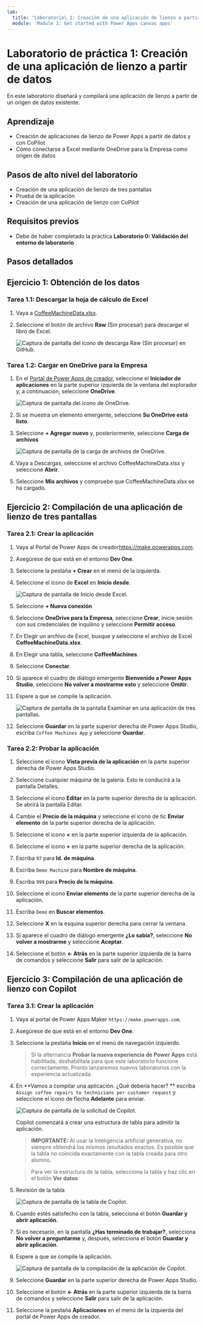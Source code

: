 ```yaml
---
lab:
  title: "Laboratorio\_1: Creación de una aplicación de lienzo a partir de datos"
  module: 'Module 1: Get started with Power Apps canvas apps'
---
```


# Laboratorio de práctica 1: Creación de una aplicación de lienzo a partir de datos

En este laboratorio diseñará y compilará una aplicación de lienzo a partir de un origen de datos existente.

## Aprendizaje

- Creación de aplicaciones de lienzo de Power Apps a partir de datos y con CoPilot
- Cómo conectarse a Excel mediante OneDrive para la Empresa como origen de datos

## Pasos de alto nivel del laboratorio

- Creación de una aplicación de lienzo de tres pantallas
- Prueba de la aplicación
- Creación de una aplicación de lienzo con CoPilot
  
## Requisitos previos

- Debe de haber completado la práctica **Laboratorio 0: Validación del entorno de laboratorio**

## Pasos detallados

## Ejercicio 1: Obtención de los datos

### Tarea 1.1: Descargar la hoja de cálculo de Excel

1. Vaya a [CoffeeMachineData.xlsx](https://github.com/MicrosoftDocs/mslearn-developer-tools-power-platform/blob/master/power-apps/coffee-machine-data/CoffeeMachineData.xlsx).

1. Seleccione el botón de archivo **Raw** (Sin procesar) para descargar el libro de Excel.

    ![Captura de pantalla del icono de descarga Raw (Sin procesar) en GitHub.](../media/raw-download.png)

### Tarea 1.2: Cargar en OneDrive para la Empresa

1. En el [Portal de Power Apps de creador](https://make.powerapps.com), seleccione el **Iniciador de aplicaciones** en la parte superior izquierda de la ventana del explorador y, a continuación, seleccione **OneDrive**.

    ![Captura de pantalla del icono de OneDrive.](../media/select-onedrive.png)

1. Si se muestra un elemento emergente, seleccione **Su OneDrive está listo**.

1. Seleccione **+ Agregar nuevo** y, posteriormente, seleccione **Carga de archivos**

    ![Captura de pantalla de la carga de archivos de OneDrive.](../media/select-onedrive-upload.png)

1. Vaya a Descargas, seleccione el archivo CoffeeMachineData.xlsx y seleccione **Abrir**.

1. Seleccione **Mis archivos** y compruebe que CoffeeMachineData.xlsx se ha cargado.


## Ejercicio 2: Compilación de una aplicación de lienzo de tres pantallas

### Tarea 2.1: Crear la aplicación

1. Vaya al Portal de Power Apps de creador<https://make.powerapps.com>.

1. Asegúrese de que está en el entorno **Dev One**.

1. Seleccione la pestaña **+ Crear** en el menú de la izquierda.

1. Seleccione el icono de **Excel** en **Inicio desde**.

    ![Captura de pantalla de Inicio desde Excel.](../media/start-from-excel.png)

1. Seleccione **+ Nueva conexión**

1. Seleccione **OneDrive para la Empresa**, seleccione **Crear**, inicie sesión con sus credenciales de inquilino y seleccione **Permitir acceso**.

1. En Elegir un archivo de Excel, busque y seleccione el archivo de Excel **CoffeeMachineData.xlsx**.

1. En Elegir una tabla, seleccione **CoffeeMachines**.

1. Seleccione **Conectar**.

1. Si aparece el cuadro de diálogo emergente **Bienvenido a Power Apps Studio**, seleccione **No volver a mostrarme esto** y seleccione **Omitir**.

1. Espere a que se compile la aplicación.

    ![Captura de pantalla de la pantalla Examinar en una aplicación de tres pantallas.](../media/three-screen-app-browse-screen.png)

1. Seleccione **Guardar** en la parte superior derecha de Power Apps Studio, escriba `Coffee Machines App` y seleccione **Guardar**.


### Tarea 2.2: Probar la aplicación

1. Seleccione el icono **Vista previa de la aplicación** en la parte superior derecha de Power Apps Studio.

1. Seleccione cualquier máquina de la galería. Esto le conducirá a la pantalla Detalles.

1. Seleccione el icono **Editar** en la parte superior derecha de la aplicación. Se abrirá la pantalla Editar.

1. Cambie el **Precio de la máquina** y seleccione el icono de tic **Enviar elemento** de la parte superior derecha de la aplicación.

1. Seleccione el icono **<** en la parte superior izquierda de la aplicación.

1. Seleccione el icono **+** en la parte superior derecha de la aplicación.

1. Escriba `97` para **Id. de máquina**.

1. Escriba `Demo Machine` para **Nombre de máquina**.

1. Escriba `999` para **Precio de la máquina**.

1. Seleccione el icono **Enviar elemento** de la parte superior derecha de la aplicación.

1. Escriba `Demo` en **Buscar elementos**.

1. Seleccione **X** en la esquina superior derecha para cerrar la ventana.

1. Si aparece el cuadro de diálogo emergente **¿Lo sabía?**, seleccione **No volver a mostrarme** y seleccione **Aceptar**.

1. Seleccione el botón **<- Atrás** en la parte superior izquierda de la barra de comandos y seleccione **Salir** para salir de la aplicación.


## Ejercicio 3: Compilación de una aplicación de lienzo con Copilot

### Tarea 3.1: Crear la aplicación

1. Vaya al portal de Power Apps Maker `https://make.powerapps.com`.

1. Asegúrese de que está en el entorno **Dev One**.

1. Seleccione la pestaña **Inicio** en el menú de navegación izquierdo. 

   > Si la alternancia **Probar la nueva experiencia de Power Apps** está habilitada, deshabilítala para que este laboratorio funcione correctamente.
   > Pronto lanzaremos nuevos laboratorios con la experiencia actualizada.

1. En **Vamos a compilar una aplicación. ¿Qué debería hacer? ** escriba `Assign coffee repairs to technicians per customer request` y seleccione el icono de flecha **Adelante** para enviar.

    ![Captura de pantalla de la solicitud de Copilot.](../media/copilot-prompt.png)

    Copilot comenzará a crear una estructura de tabla para admitir la aplicación.

    > **IMPORTANTE:** Al usar la Inteligencia artificial generativa, no siempre obtendrá los mismos resultados exactos. Es posible que la tabla no coincida exactamente con la tabla creada para otro alumno. 

    > Para ver la estructura de la tabla, selecciona la tabla y haz clic en el botón **Ver datos** 
1. Revisión de la tabla

    ![Captura de pantalla de la tabla de Copilot.](../media/copilot-table.png)

1. Cuando estés satisfecho con la tabla, selecciona el botón **Guardar y abrir aplicación**. 

1. Si es necesario, en la pantalla **¿Has terminado de trabajar?**, selecciona **No volver a preguntarme** y, después, selecciona el botón **Guardar y abrir aplicación**. 

1. Espere a que se compile la aplicación.

    ![Captura de pantalla de la compilación de la aplicación de Copilot.](../media/copilot-app.png)

1. Seleccione **Guardar** en la parte superior derecha de Power Apps Studio.

1. Seleccione el botón **<- Atrás** en la parte superior izquierda de la barra de comandos y seleccione **Salir** para salir de la aplicación.

1. Seleccione la pestaña **Aplicaciones** en el menú de la izquierda del portal de Power Apps de creador.
